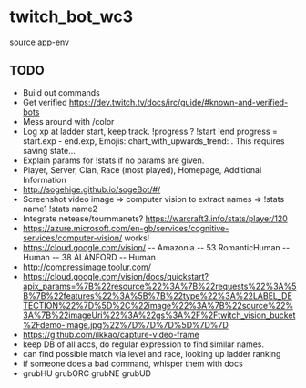 # twitch_bot_wc3
source app-env

## TODO
- Build out commands
- Get verified https://dev.twitch.tv/docs/irc/guide/#known-and-verified-bots
- Mess around with /color
- Log xp at ladder start, keep track. !progress ? !start !end
progress  = start.exp - end.exp,   Emojis: chart_with_upwards_trend: . This requires saving state...
- Explain params for !stats if no params are given.
- Player, Server, Clan, Race (most played), Homepage, Additional Information
- http://sogehige.github.io/sogeBot/#/
- Screenshot video image => computer vision to extract names => !stats name1 !stats name2
- Integrate netease/tournmanets? https://warcraft3.info/stats/player/120
- https://azure.microsoft.com/en-gb/services/cognitive-services/computer-vision/ works!
- https://cloud.google.com/vision/
-- Amazonia
-- 53 RomanticHuman
-- Human
-- 38 ALANFORD
-- Human
- http://compressimage.toolur.com/
- https://cloud.google.com/vision/docs/quickstart?apix_params=%7B%22resource%22%3A%7B%22requests%22%3A%5B%7B%22features%22%3A%5B%7B%22type%22%3A%22LABEL_DETECTION%22%7D%5D%2C%22image%22%3A%7B%22source%22%3A%7B%22imageUri%22%3A%22gs%3A%2F%2Ftwitch_vision_bucket%2Fdemo-image.jpg%22%7D%7D%7D%5D%7D%7D
- https://github.com/ilkkao/capture-video-frame
- keep DB of all accs, do regular expression to find similar names.
- can find possible match via level and race, looking up ladder ranking
- if someone does a bad command, whisper them with docs
- grubHU grubORC grubNE grubUD 